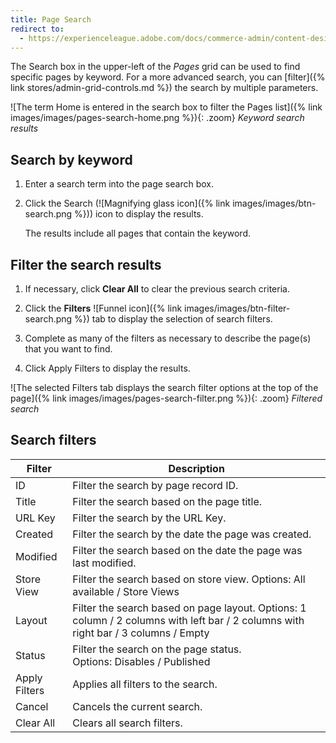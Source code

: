 ```yaml
---
title: Page Search
redirect to:
  - https://experienceleague.adobe.com/docs/commerce-admin/content-design/elements/pages/pages-workspace.html#page-search
---
```


The Search box in the upper-left of the _Pages_ grid can be used to find specific pages by keyword. For a more advanced search, you can [filter]({% link stores/admin-grid-controls.md %}) the search by multiple parameters.

![The term Home is entered in the search box to filter the Pages list]({% link images/images/pages-search-home.png %}){: .zoom}
_Keyword search results_

## Search by keyword

1. Enter a search term into the page search box.

1. Click the Search (![Magnifying glass icon]({% link images/images/btn-search.png %})) icon to display the results.

   The results include all pages that contain the keyword.

## Filter the search results

1. If necessary, click **Clear All** to clear the previous search criteria.

1. Click the **Filters** ![Funnel icon]({% link images/images/btn-filter-search.png %}) tab to display the selection of search filters.

1. Complete as many of the filters as necessary to describe the page(s) that you want to find.

1. Click <span class="btn">Apply Filters</span> to display the results.

![The selected Filters tab displays the search filter options at the top of the page]({% link images/images/pages-search-filter.png %}){: .zoom}
_Filtered search_

## Search filters

|Filter|Description|
|--- |--- |
|ID|Filter the search by page record ID.|
|Title|Filter the search based on the page title.|
|URL Key|Filter the search by the URL Key.|
|Created|Filter the search by the date the page was created.|
|Modified|Filter the search based on the date the page was last modified.|
|Store View|Filter the search based on store view. Options: All available / Store Views|
|Layout|Filter the search based on page layout. Options: 1 column / 2 columns with left bar / 2 columns with right bar / 3 columns / Empty|
|Status|Filter the search on the page status. Options: Disables / Published|
|Apply Filters|Applies all filters to the search.|
|Cancel|Cancels the current search.|
|Clear All|Clears all search filters.|
